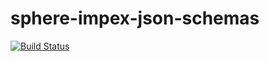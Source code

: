 # sphere-impex-json-schemas

[![Build Status](https://travis-ci.org/hajoeichler/sphere-impex-json-schemas.svg?branch=master)](https://travis-ci.org/hajoeichler/sphere-impex-json-schemas)
